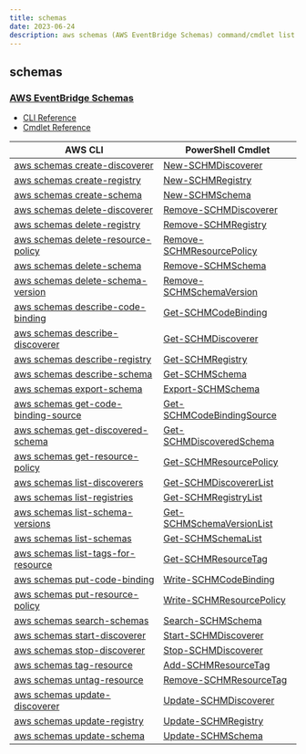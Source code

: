 ```yaml
---
title: schemas
date: 2023-06-24
description: aws schemas (AWS EventBridge Schemas) command/cmdlet list.
---
```


## schemas

### [AWS EventBridge Schemas](https://aws.amazon.com/eventbridge/)

* [CLI Reference](https://awscli.amazonaws.com/v2/documentation/api/latest/reference/schemas/index.html)
* [Cmdlet Reference](https://docs.aws.amazon.com/powershell/latest/reference/items/Schemas_cmdlets.html)

|AWS CLI|PowerShell Cmdlet|
|----|----|
|[aws schemas create-discoverer](https://awscli.amazonaws.com/v2/documentation/api/latest/reference/schemas/create-discoverer.html)|[New-SCHMDiscoverer](https://docs.aws.amazon.com/powershell/latest/reference/items/New-SCHMDiscoverer.html)|
|[aws schemas create-registry](https://awscli.amazonaws.com/v2/documentation/api/latest/reference/schemas/create-registry.html)|[New-SCHMRegistry](https://docs.aws.amazon.com/powershell/latest/reference/items/New-SCHMRegistry.html)|
|[aws schemas create-schema](https://awscli.amazonaws.com/v2/documentation/api/latest/reference/schemas/create-schema.html)|[New-SCHMSchema](https://docs.aws.amazon.com/powershell/latest/reference/items/New-SCHMSchema.html)|
|[aws schemas delete-discoverer](https://awscli.amazonaws.com/v2/documentation/api/latest/reference/schemas/delete-discoverer.html)|[Remove-SCHMDiscoverer](https://docs.aws.amazon.com/powershell/latest/reference/items/Remove-SCHMDiscoverer.html)|
|[aws schemas delete-registry](https://awscli.amazonaws.com/v2/documentation/api/latest/reference/schemas/delete-registry.html)|[Remove-SCHMRegistry](https://docs.aws.amazon.com/powershell/latest/reference/items/Remove-SCHMRegistry.html)|
|[aws schemas delete-resource-policy](https://awscli.amazonaws.com/v2/documentation/api/latest/reference/schemas/delete-resource-policy.html)|[Remove-SCHMResourcePolicy](https://docs.aws.amazon.com/powershell/latest/reference/items/Remove-SCHMResourcePolicy.html)|
|[aws schemas delete-schema](https://awscli.amazonaws.com/v2/documentation/api/latest/reference/schemas/delete-schema.html)|[Remove-SCHMSchema](https://docs.aws.amazon.com/powershell/latest/reference/items/Remove-SCHMSchema.html)|
|[aws schemas delete-schema-version](https://awscli.amazonaws.com/v2/documentation/api/latest/reference/schemas/delete-schema-version.html)|[Remove-SCHMSchemaVersion](https://docs.aws.amazon.com/powershell/latest/reference/items/Remove-SCHMSchemaVersion.html)|
|[aws schemas describe-code-binding](https://awscli.amazonaws.com/v2/documentation/api/latest/reference/schemas/describe-code-binding.html)|[Get-SCHMCodeBinding](https://docs.aws.amazon.com/powershell/latest/reference/items/Get-SCHMCodeBinding.html)|
|[aws schemas describe-discoverer](https://awscli.amazonaws.com/v2/documentation/api/latest/reference/schemas/describe-discoverer.html)|[Get-SCHMDiscoverer](https://docs.aws.amazon.com/powershell/latest/reference/items/Get-SCHMDiscoverer.html)|
|[aws schemas describe-registry](https://awscli.amazonaws.com/v2/documentation/api/latest/reference/schemas/describe-registry.html)|[Get-SCHMRegistry](https://docs.aws.amazon.com/powershell/latest/reference/items/Get-SCHMRegistry.html)|
|[aws schemas describe-schema](https://awscli.amazonaws.com/v2/documentation/api/latest/reference/schemas/describe-schema.html)|[Get-SCHMSchema](https://docs.aws.amazon.com/powershell/latest/reference/items/Get-SCHMSchema.html)|
|[aws schemas export-schema](https://awscli.amazonaws.com/v2/documentation/api/latest/reference/schemas/export-schema.html)|[Export-SCHMSchema](https://docs.aws.amazon.com/powershell/latest/reference/items/Export-SCHMSchema.html)|
|[aws schemas get-code-binding-source](https://awscli.amazonaws.com/v2/documentation/api/latest/reference/schemas/get-code-binding-source.html)|[Get-SCHMCodeBindingSource](https://docs.aws.amazon.com/powershell/latest/reference/items/Get-SCHMCodeBindingSource.html)|
|[aws schemas get-discovered-schema](https://awscli.amazonaws.com/v2/documentation/api/latest/reference/schemas/get-discovered-schema.html)|[Get-SCHMDiscoveredSchema](https://docs.aws.amazon.com/powershell/latest/reference/items/Get-SCHMDiscoveredSchema.html)|
|[aws schemas get-resource-policy](https://awscli.amazonaws.com/v2/documentation/api/latest/reference/schemas/get-resource-policy.html)|[Get-SCHMResourcePolicy](https://docs.aws.amazon.com/powershell/latest/reference/items/Get-SCHMResourcePolicy.html)|
|[aws schemas list-discoverers](https://awscli.amazonaws.com/v2/documentation/api/latest/reference/schemas/list-discoverers.html)|[Get-SCHMDiscovererList](https://docs.aws.amazon.com/powershell/latest/reference/items/Get-SCHMDiscovererList.html)|
|[aws schemas list-registries](https://awscli.amazonaws.com/v2/documentation/api/latest/reference/schemas/list-registries.html)|[Get-SCHMRegistryList](https://docs.aws.amazon.com/powershell/latest/reference/items/Get-SCHMRegistryList.html)|
|[aws schemas list-schema-versions](https://awscli.amazonaws.com/v2/documentation/api/latest/reference/schemas/list-schema-versions.html)|[Get-SCHMSchemaVersionList](https://docs.aws.amazon.com/powershell/latest/reference/items/Get-SCHMSchemaVersionList.html)|
|[aws schemas list-schemas](https://awscli.amazonaws.com/v2/documentation/api/latest/reference/schemas/list-schemas.html)|[Get-SCHMSchemaList](https://docs.aws.amazon.com/powershell/latest/reference/items/Get-SCHMSchemaList.html)|
|[aws schemas list-tags-for-resource](https://awscli.amazonaws.com/v2/documentation/api/latest/reference/schemas/list-tags-for-resource.html)|[Get-SCHMResourceTag](https://docs.aws.amazon.com/powershell/latest/reference/items/Get-SCHMResourceTag.html)|
|[aws schemas put-code-binding](https://awscli.amazonaws.com/v2/documentation/api/latest/reference/schemas/put-code-binding.html)|[Write-SCHMCodeBinding](https://docs.aws.amazon.com/powershell/latest/reference/items/Write-SCHMCodeBinding.html)|
|[aws schemas put-resource-policy](https://awscli.amazonaws.com/v2/documentation/api/latest/reference/schemas/put-resource-policy.html)|[Write-SCHMResourcePolicy](https://docs.aws.amazon.com/powershell/latest/reference/items/Write-SCHMResourcePolicy.html)|
|[aws schemas search-schemas](https://awscli.amazonaws.com/v2/documentation/api/latest/reference/schemas/search-schemas.html)|[Search-SCHMSchema](https://docs.aws.amazon.com/powershell/latest/reference/items/Search-SCHMSchema.html)|
|[aws schemas start-discoverer](https://awscli.amazonaws.com/v2/documentation/api/latest/reference/schemas/start-discoverer.html)|[Start-SCHMDiscoverer](https://docs.aws.amazon.com/powershell/latest/reference/items/Start-SCHMDiscoverer.html)|
|[aws schemas stop-discoverer](https://awscli.amazonaws.com/v2/documentation/api/latest/reference/schemas/stop-discoverer.html)|[Stop-SCHMDiscoverer](https://docs.aws.amazon.com/powershell/latest/reference/items/Stop-SCHMDiscoverer.html)|
|[aws schemas tag-resource](https://awscli.amazonaws.com/v2/documentation/api/latest/reference/schemas/tag-resource.html)|[Add-SCHMResourceTag](https://docs.aws.amazon.com/powershell/latest/reference/items/Add-SCHMResourceTag.html)|
|[aws schemas untag-resource](https://awscli.amazonaws.com/v2/documentation/api/latest/reference/schemas/untag-resource.html)|[Remove-SCHMResourceTag](https://docs.aws.amazon.com/powershell/latest/reference/items/Remove-SCHMResourceTag.html)|
|[aws schemas update-discoverer](https://awscli.amazonaws.com/v2/documentation/api/latest/reference/schemas/update-discoverer.html)|[Update-SCHMDiscoverer](https://docs.aws.amazon.com/powershell/latest/reference/items/Update-SCHMDiscoverer.html)|
|[aws schemas update-registry](https://awscli.amazonaws.com/v2/documentation/api/latest/reference/schemas/update-registry.html)|[Update-SCHMRegistry](https://docs.aws.amazon.com/powershell/latest/reference/items/Update-SCHMRegistry.html)|
|[aws schemas update-schema](https://awscli.amazonaws.com/v2/documentation/api/latest/reference/schemas/update-schema.html)|[Update-SCHMSchema](https://docs.aws.amazon.com/powershell/latest/reference/items/Update-SCHMSchema.html)|

